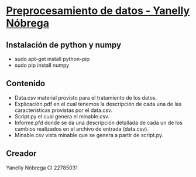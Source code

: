 
# [Preprocesamiento de datos - Yanelly Nóbrega](https://github.com/DataMiningUCV/preprocesamiento-de-datos-yanellynobrega)


## Instalación de python y numpy

- sudo apt-get install python-pip
- sudo pip install numpy


## Contenido

- Data.csv material provisto para el tratamiento de los datos.
- Explicación.pdf en el cual tenemos la descripción de cada una de las características provistas por el data.csv.
- Script.py el cual genera el minable.csv.
- Informe.pfd donde se da una descripción detallada de cada un de los cambios realizados en el archivo de entrada (data.csv).
- Minable.csv vista minable que se genera a partir de script.py.


## Creador

Yanelly Nóbrega
CI 22785031
